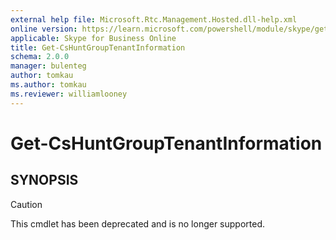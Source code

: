 ```yaml
---
external help file: Microsoft.Rtc.Management.Hosted.dll-help.xml
online version: https://learn.microsoft.com/powershell/module/skype/get-cshuntgrouptenantinformation
applicable: Skype for Business Online
title: Get-CsHuntGroupTenantInformation
schema: 2.0.0
manager: bulenteg
author: tomkau
ms.author: tomkau
ms.reviewer: williamlooney
---
```


# Get-CsHuntGroupTenantInformation

## SYNOPSIS
> [!CAUTION]
> This cmdlet has been deprecated and is no longer supported.
